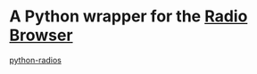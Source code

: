 # A Python wrapper for the [Radio Browser](http://www.radio-browser.info/webservice)

[python-radios](https://github.com/andreztz/python-radios)
